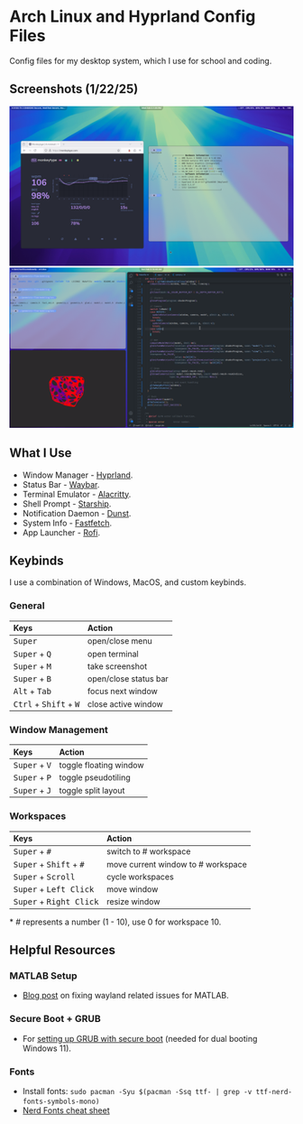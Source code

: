 # Arch Linux and Hyprland Config Files

Config files for my desktop system, which I use for school and coding.

## Screenshots (1/22/25)

<img src="./screenshots/1.png"/>
<img src="./screenshots/2.png"/>

## What I Use

-   Window Manager - [Hyprland](https://hyprland.org/).
-   Status Bar - [Waybar](https://github.com/Alexays/Waybar).
-   Terminal Emulator - [Alacritty](https://github.com/alacritty/alacritty).
-   Shell Prompt - [Starship](https://starship.rs/).
-   Notification Daemon - [Dunst](https://github.com/dunst-project/dunst).
-   System Info - [Fastfetch](https://github.com/fastfetch-cli/fastfetch).
-   App Launcher - [Rofi](https://github.com/lbonn/rofi).

## Keybinds

I use a combination of Windows, MacOS, and custom keybinds.

### General

| Keys                                              | Action                |
| :------------------------------------------------ | :-------------------- |
| <kbd>Super</kbd>                                  | open/close menu       |
| <kbd>Super</kbd> + <kbd>Q</kbd>                   | open terminal         |
| <kbd>Super</kbd> + <kbd>M</kbd>                   | take screenshot       |
| <kbd>Super</kbd> + <kbd>B</kbd>                   | open/close status bar |
| <kbd>Alt</kbd> + <kbd>Tab</kbd>                   | focus next window     |
| <kbd>Ctrl</kbd> + <kbd>Shift</kbd> + <kbd>W</kbd> | close active window   |

### Window Management

| Keys                            | Action                 |
| :------------------------------ | :--------------------- |
| <kbd>Super</kbd> + <kbd>V</kbd> | toggle floating window |
| <kbd>Super</kbd> + <kbd>P</kbd> | toggle pseudotiling    |
| <kbd>Super</kbd> + <kbd>J</kbd> | toggle split layout    |

### Workspaces

| Keys                                               | Action                             |
| :------------------------------------------------- | :--------------------------------- |
| <kbd>Super</kbd> + <kbd>#</kbd>                    | switch to # workspace              |
| <kbd>Super</kbd> + <kbd>Shift</kbd> + <kbd>#</kbd> | move current window to # workspace |
| <kbd>Super</kbd> + <kbd>Scroll</kbd>               | cycle workspaces                   |
| <kbd>Super</kbd> + <kbd>Left Click</kbd>           | move window                        |
| <kbd>Super</kbd> + <kbd>Right Click</kbd>          | resize window                      |

\* # represents a number (1 - 10), use 0 for workspace 10.

## Helpful Resources

### MATLAB Setup

-   [Blog post](https://heziah.top/posts/notion/arch-linux-wayland-an-zhuang-matlab/) on fixing wayland related issues for MATLAB.

### Secure Boot + GRUB

-   For [setting up GRUB with secure boot](https://www.reddit.com/r/archlinux/comments/10pq74e/my_easy_method_for_setting_up_secure_boot_with/) (needed for dual booting Windows 11).

### Fonts

-   Install fonts: `sudo pacman -Syu $(pacman -Ssq ttf- | grep -v ttf-nerd-fonts-symbols-mono)`
-   [Nerd Fonts cheat sheet](https://www.nerdfonts.com/cheat-sheet)
